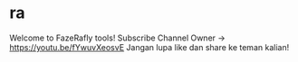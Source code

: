 # ra
Welcome to FazeRafly tools!
Subscribe Channel Owner -> https://youtu.be/fYwuvXeosvE
Jangan lupa like dan share ke teman kalian!
